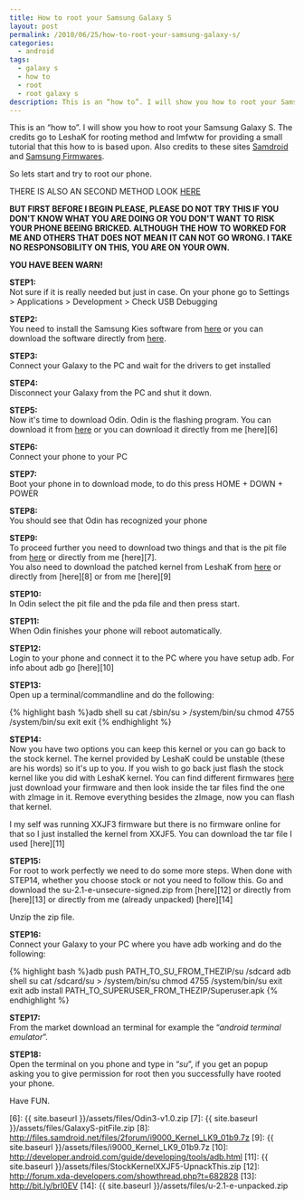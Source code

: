 ```yaml
---
title: How to root your Samsung Galaxy S
layout: post
permalink: /2010/06/25/how-to-root-your-samsung-galaxy-s/
categories:
  - android
tags:
  - galaxy s
  - how to
  - root
  - root galaxy s
description: This is an “how to”. I will show you how to root your Samsung Galaxy S. The credits go to LeshaK for rooting method and lmfwtw for providing a small tutorial that this how to is based upon.
---
```

This is an “how to”. I will show you how to root your Samsung Galaxy S. The credits go to LeshaK for rooting method and lmfwtw for providing a small tutorial that this how to is based upon. Also credits to these sites [Samdroid][1] and [Samsung Firmwares][2].

So lets start and try to root our phone. 

THERE IS ALSO AN SECOND METHOD LOOK [HERE][3]

**BUT FIRST BEFORE I BEGIN PLEASE, PLEASE DO NOT TRY THIS IF YOU DON'T KNOW WHAT YOU ARE DOING OR YOU DON'T WANT TO RISK YOUR PHONE BEEING BRICKED. ALTHOUGH THE HOW TO WORKED FOR ME AND OTHERS THAT DOES NOT MEAN IT CAN NOT GO WRONG. I TAKE NO RESPONSOBILITY ON THIS, YOU ARE ON YOUR OWN.**

**YOU HAVE BEEN WARN!**

**STEP1:**  
Not sure if it is really needed but just in case. On your phone go to Settings > Applications > Development > Check USB Debugging

**STEP2:**  
You need to install the Samsung Kies software from [here][4] or you can download the software directly from [here][5].

**STEP3:**  
Connect your Galaxy to the PC and wait for the drivers to get installed

**STEP4:**  
Disconnect your Galaxy from the PC and shut it down.

**STEP5:**  
Now it's time to download Odin. Odin is the flashing program. You can download it from [here][2] or you can download it directly from me [here][6]

**STEP6:**  
Connect your phone to your PC

**STEP7:**  
Boot your phone in to download mode, to do this press HOME + DOWN + POWER

**STEP8:**  
You should see that Odin has recognized your phone

**STEP9:**  
To proceed further you need to download two things and that is the pit file from [here][2] or directly from me [here][7].  
You also need to download the patched kernel from LeshaK from [here][1] or directly from [here][8] or from me [here][9]

**STEP10:**  
In Odin select the pit file and the pda file and then press start.

**STEP11:**  
When Odin finishes your phone will reboot automatically.

**STEP12:**  
Login to your phone and connect it to the PC where you have setup adb. For info about adb go [here][10] 

**STEP13:**  
Open up a terminal/commandline and do the following:

{% highlight bash %}adb shell 
su 
cat /sbin/su > /system/bin/su 
chmod 4755 /system/bin/su
exit
exit
{% endhighlight %}

**STEP14:**  
Now you have two options you can keep this kernel or you can go back to the stock kernel. The kernel provided by LeshaK could be unstable (these are his words) so it's up to you. If you wish to go back just flash the stock kernel like you did with LeshaK kernel. You can find different firmwares [here][2] just download your firmware and then look inside the tar files find the one with zImage in it. Remove everything besides the zImage, now you can flash that kernel.

I my self was running XXJF3 firmware but there is no firmware online for that so I just installed the kernel from XXJF5. You can download the tar file I used [here][11]

**STEP15:**  
For root to work perfectly we need to do some more steps. When done with STEP14, whether you choose stock or not you need to follow this. Go and download the su-2.1-e-unsecure-signed.zip from [here][12] or directly from [here][13] or directly from me (already unpacked) [here][14]

Unzip the zip file.

**STEP16:**  
Connect your Galaxy to your PC where you have adb working and do the following:

{% highlight bash %}adb push PATH_TO_SU_FROM_THEZIP/su /sdcard 
adb shell 
su 
cat /sdcard/su > /system/bin/su 
chmod 4755 /system/bin/su 
exit 
exit 
adb install PATH_TO_SUPERUSER_FROM_THEZIP/Superuser.apk
{% endhighlight %}

**STEP17:**  
From the market download an terminal for example the “*android terminal emulator*”.

**STEP18:**  
Open the terminal on you phone and type in “*su*”, if you get an popup asking you to give permission for root then you successfully have rooted your phone. 

Have FUN.

 [1]: http://forum.samdroid.net/f49/dev-kernel-i9000-root-lk9-01-beta9-22-06-2010-a-1319/
 [2]: www.samsung-firmwares.com
 [3]: http://forum.samdroid.net/f49/superuser-su-busybox-i9000-26-06-2010-a-1355/
 [4]: http://www.samsungapps.com/about/onPc.as
 [5]: http://service.samsungmobile.com/Kies/download.jsp?reg_country=gb&#038;model_code=GT-S8500&#038;language=en
 [6]: {{ site.baseurl }}/assets/files/Odin3-v1.0.zip
 [7]: {{ site.baseurl }}/assets/files/GalaxyS-pitFile.zip
 [8]: http://files.samdroid.net/files/2forum/i9000_Kernel_LK9_01b9.7z
 [9]: {{ site.baseurl }}/assets/files/i9000_Kernel_LK9_01b9.7z
 [10]: http://developer.android.com/guide/developing/tools/adb.html
 [11]: {{ site.baseurl }}/assets/files/StockKernelXXJF5-UpnackThis.zip
 [12]: http://forum.xda-developers.com/showthread.php?t=682828
 [13]: http://bit.ly/brI0EV
 [14]: {{ site.baseurl }}/assets/files/u-2.1-e-unpacked.zip